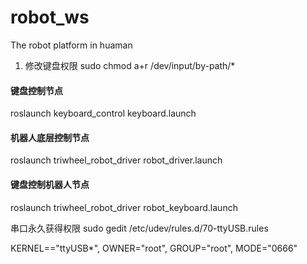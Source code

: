 # robot_ws
The robot platform in huaman

1. 修改键盘权限
sudo chmod a+r /dev/input/by-path/*
#### 键盘控制节点
roslaunch keyboard_control keyboard.launch

#### 机器人底层控制节点
roslaunch triwheel_robot_driver robot_driver.launch

#### 键盘控制机器人节点
roslaunch triwheel_robot_driver robot_keyboard.launch


串口永久获得权限
sudo gedit /etc/udev/rules.d/70-ttyUSB.rules

KERNEL=="ttyUSB*", OWNER="root", GROUP="root", MODE="0666" 
